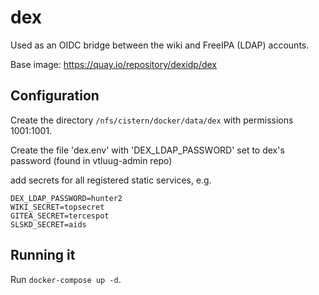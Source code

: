 # dex


Used as an OIDC bridge between the wiki and FreeIPA (LDAP) accounts.

Base image: https://quay.io/repository/dexidp/dex



## Configuration

Create the directory `/nfs/cistern/docker/data/dex` with permissions 1001:1001.

Create the file 'dex.env' with 'DEX_LDAP_PASSWORD' set to dex's password (found in vtluug-admin repo)

add secrets for all registered static services, e.g.
```
DEX_LDAP_PASSWORD=hunter2
WIKI_SECRET=topsecret
GITEA_SECRET=tercespot
SLSKD_SECRET=aids
```

## Running it

Run `docker-compose up -d`.
